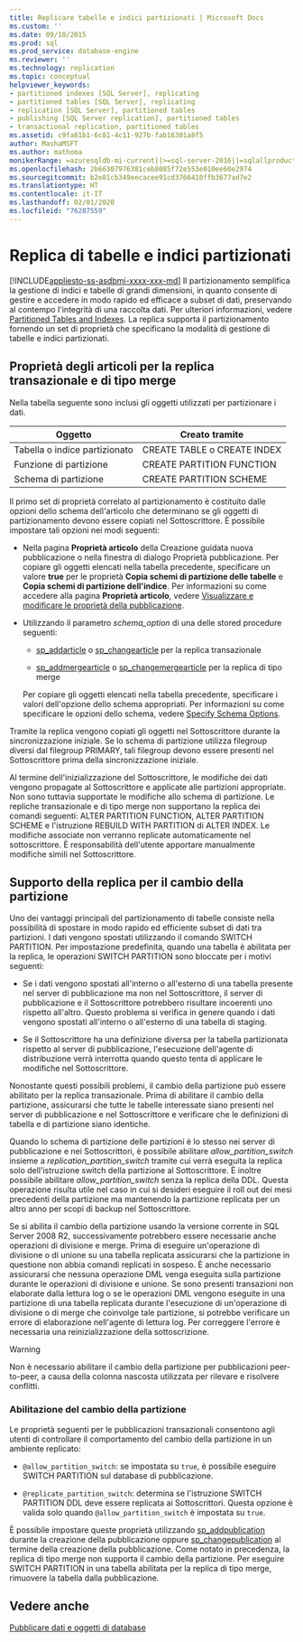 ```yaml
---
title: Replicare tabelle e indici partizionati | Microsoft Docs
ms.custom: ''
ms.date: 09/10/2015
ms.prod: sql
ms.prod_service: database-engine
ms.reviewer: ''
ms.technology: replication
ms.topic: conceptual
helpviewer_keywords:
- partitioned indexes [SQL Server], replicating
- partitioned tables [SQL Server], replicating
- replication [SQL Server], partitioned tables
- publishing [SQL Server replication], partitioned tables
- transactional replication, partitioned tables
ms.assetid: c9fa81b1-6c81-4c11-927b-fab16301a8f5
author: MashaMSFT
ms.author: mathoma
monikerRange: =azuresqldb-mi-current||>=sql-server-2016||=sqlallproducts-allversions
ms.openlocfilehash: 2b66307976381ceb8085f72e553e010ee60e2974
ms.sourcegitcommit: b2e81cb349eecacee91cd3766410ffb3677ad7e2
ms.translationtype: HT
ms.contentlocale: it-IT
ms.lasthandoff: 02/01/2020
ms.locfileid: "76287559"
---
```

# <a name="replicate-partitioned-tables-and-indexes"></a>Replica di tabelle e indici partizionati
[!INCLUDE[appliesto-ss-asdbmi-xxxx-xxx-md](../../../includes/appliesto-ss-asdbmi-xxxx-xxx-md.md)]
  Il partizionamento semplifica la gestione di indici e tabelle di grandi dimensioni, in quanto consente di gestire e accedere in modo rapido ed efficace a subset di dati, preservando al contempo l'integrità di una raccolta dati. Per ulteriori informazioni, vedere [Partitioned Tables and Indexes](../../../relational-databases/partitions/partitioned-tables-and-indexes.md). La replica supporta il partizionamento fornendo un set di proprietà che specificano la modalità di gestione di tabelle e indici partizionati.  
  
## <a name="article-properties-for-transactional-and-merge-replication"></a>Proprietà degli articoli per la replica transazionale e di tipo merge  
 Nella tabella seguente sono inclusi gli oggetti utilizzati per partizionare i dati.  
  
|Oggetto|Creato tramite|  
|------------|----------------------|  
|Tabella o indice partizionato|CREATE TABLE o CREATE INDEX|  
|Funzione di partizione|CREATE PARTITION FUNCTION|  
|Schema di partizione|CREATE PARTITION SCHEME|  
  
 Il primo set di proprietà correlato al partizionamento è costituito dalle opzioni dello schema dell'articolo che determinano se gli oggetti di partizionamento devono essere copiati nel Sottoscrittore. È possibile impostare tali opzioni nei modi seguenti:  
  
-   Nella pagina **Proprietà articolo** della Creazione guidata nuova pubblicazione o nella finestra di dialogo Proprietà pubblicazione. Per copiare gli oggetti elencati nella tabella precedente, specificare un valore **true** per le proprietà **Copia schemi di partizione delle tabelle** e **Copia schemi di partizione dell'indice**. Per informazioni su come accedere alla pagina **Proprietà articolo**, vedere [Visualizzare e modificare le proprietà della pubblicazione](../../../relational-databases/replication/publish/view-and-modify-publication-properties.md).  
  
-   Utilizzando il parametro *schema_option* di una delle stored procedure seguenti:  
  
    -   [sp_addarticle](../../../relational-databases/system-stored-procedures/sp-addarticle-transact-sql.md) o [sp_changearticle](../../../relational-databases/system-stored-procedures/sp-changearticle-transact-sql.md) per la replica transazionale  
  
    -   [sp_addmergearticle](../../../relational-databases/system-stored-procedures/sp-addmergearticle-transact-sql.md) o [sp_changemergearticle](../../../relational-databases/system-stored-procedures/sp-changemergearticle-transact-sql.md) per la replica di tipo merge  
  
     Per copiare gli oggetti elencati nella tabella precedente, specificare i valori dell'opzione dello schema appropriati. Per informazioni su come specificare le opzioni dello schema, vedere [Specify Schema Options](../../../relational-databases/replication/publish/specify-schema-options.md).  
  
 Tramite la replica vengono copiati gli oggetti nel Sottoscrittore durante la sincronizzazione iniziale. Se lo schema di partizione utilizza filegroup diversi dal filegroup PRIMARY, tali filegroup devono essere presenti nel Sottoscrittore prima della sincronizzazione iniziale.  
  
 Al termine dell'inizializzazione del Sottoscrittore, le modifiche dei dati vengono propagate al Sottoscrittore e applicate alle partizioni appropriate. Non sono tuttavia supportate le modifiche allo schema di partizione. Le repliche transazionale e di tipo merge non supportano la replica dei comandi seguenti: ALTER PARTITION FUNCTION, ALTER PARTITION SCHEME e l'istruzione REBUILD WITH PARTITION di ALTER INDEX. Le modifiche associate non verranno replicate automaticamente nel sottoscrittore. È responsabilità dell'utente apportare manualmente modifiche simili nel Sottoscrittore.  
  
## <a name="replication-support-for-partition-switching"></a>Supporto della replica per il cambio della partizione  
 Uno dei vantaggi principali del partizionamento di tabelle consiste nella possibilità di spostare in modo rapido ed efficiente subset di dati tra partizioni. I dati vengono spostati utilizzando il comando SWITCH PARTITION. Per impostazione predefinita, quando una tabella è abilitata per la replica, le operazioni SWITCH PARTITION sono bloccate per i motivi seguenti:  
  
-   Se i dati vengono spostati all'interno o all'esterno di una tabella presente nel server di pubblicazione ma non nel Sottoscrittore, il server di pubblicazione e il Sottoscrittore potrebbero risultare incoerenti uno rispetto all'altro. Questo problema si verifica in genere quando i dati vengono spostati all'interno o all'esterno di una tabella di staging.  
  
-   Se il Sottoscrittore ha una definizione diversa per la tabella partizionata rispetto al server di pubblicazione, l'esecuzione dell'agente di distribuzione verrà interrotta quando questo tenta di applicare le modifiche nel Sottoscrittore.  
  
 Nonostante questi possibili problemi, il cambio della partizione può essere abilitato per la replica transazionale. Prima di abilitare il cambio della partizione, assicurarsi che tutte le tabelle interessate siano presenti nel server di pubblicazione e nel Sottoscrittore e verificare che le definizioni di tabella e di partizione siano identiche.  
  
 Quando lo schema di partizione delle partizioni è lo stesso nei server di pubblicazione e nei Sottoscrittori, è possibile abilitare *allow_partition_switch* insieme a *replication_partition_switch* tramite cui verrà eseguita la replica solo dell'istruzione switch della partizione al Sottoscrittore. È inoltre possibile abilitare *allow_partition_switch* senza la replica della DDL. Questa operazione risulta utile nel caso in cui si desideri eseguire il roll out dei mesi precedenti della partizione ma mantenendo la partizione replicata per un altro anno per scopi di backup nel Sottoscrittore.  
  
 Se si abilita il cambio della partizione usando la versione corrente in SQL Server 2008 R2, successivamente potrebbero essere necessarie anche operazioni di divisione e merge. Prima di eseguire un'operazione di divisione o di unione su una tabella replicata assicurarsi che la partizione in questione non abbia comandi replicati in sospeso. È anche necessario assicurarsi che nessuna operazione DML venga eseguita sulla partizione durante le operazioni di divisione e unione. Se sono presenti transazioni non elaborate dalla lettura log o se le operazioni DML vengono eseguite in una partizione di una tabella replicata durante l'esecuzione di un'operazione di divisione o di merge che coinvolge tale partizione, si potrebbe verificare un errore di elaborazione nell'agente di lettura log. Per correggere l'errore è necessaria una reinizializzazione della sottoscrizione.  
  
> [!WARNING]  
>  Non è necessario abilitare il cambio della partizione per pubblicazioni peer-to-peer, a causa della colonna nascosta utilizzata per rilevare e risolvere conflitti.  
  
### <a name="enabling-partition-switching"></a>Abilitazione del cambio della partizione  
 Le proprietà seguenti per le pubblicazioni transazionali consentono agli utenti di controllare il comportamento del cambio della partizione in un ambiente replicato:  
  
-   `@allow_partition_switch`: se impostata su `true`, è possibile eseguire SWITCH PARTITION sul database di pubblicazione.  
  
-   `@replicate_partition_switch`: determina se l'istruzione SWITCH PARTITION DDL deve essere replicata ai Sottoscrittori. Questa opzione è valida solo quando `@allow_partition_switch` è impostata su `true`.  
  
 È possibile impostare queste proprietà utilizzando [sp_addpublication](../../../relational-databases/system-stored-procedures/sp-addpublication-transact-sql.md) durante la creazione della pubblicazione oppure [sp_changepublication](../../../relational-databases/system-stored-procedures/sp-changepublication-transact-sql.md) al termine della creazione della pubblicazione. Come notato in precedenza, la replica di tipo merge non supporta il cambio della partizione. Per eseguire SWITCH PARTITION in una tabella abilitata per la replica di tipo merge, rimuovere la tabella dalla pubblicazione.  
  
## <a name="see-also"></a>Vedere anche  
 [Pubblicare dati e oggetti di database](../../../relational-databases/replication/publish/publish-data-and-database-objects.md)  
  
  
